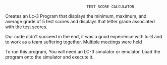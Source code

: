 


                                        TEST SCORE CALCULATOR




Creates an Lc-3 Program that displays the minimum, maximum, and average grade of 5 test scores and displays that letter grade associated with the test scores.

Our code didn't succeed in the end, it was a good experience with lc-3 and to work as a team suffering together. Multiple meetings were held

To run this program, You will need an LC-3 simulator or emulator. Load the program onto the simulator and execute it. 
